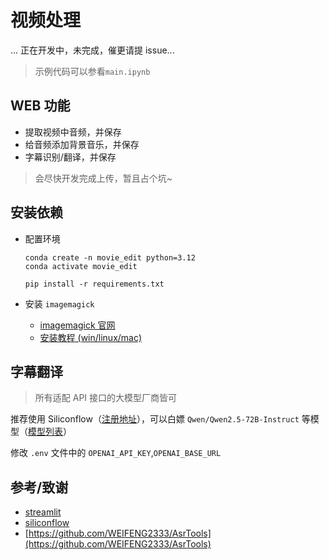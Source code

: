 # 视频处理

... 正在开发中，未完成，催更请提 issue...

> 示例代码可以参看`main.ipynb`

## WEB 功能

- 提取视频中音频，并保存
- 给音频添加背景音乐，并保存
- 字幕识别/翻译，并保存

> 会尽快开发完成上传，暂且占个坑~

## 安装依赖

- 配置环境

  ```shell
  conda create -n movie_edit python=3.12
  conda activate movie_edit

  pip install -r requirements.txt
  ```

- 安装 `imagemagick`

  - [imagemagick 官网](https://www.imagemagick.org/script/download.php)
  - [安装教程 (win/linux/mac)](https://blog.csdn.net/DWBCZ/article/details/113914857)

## 字幕翻译

> 所有适配 API 接口的大模型厂商皆可

推荐使用 Siliconflow（[注册地址](https://cloud.siliconflow.cn/i/7v2WmxND)），可以白嫖 `Qwen/Qwen2.5-72B-Instruct` 等模型（[模型列表](https://siliconflow.cn/zh-cn/models)）

修改 `.env` 文件中的 `OPENAI_API_KEY`,`OPENAI_BASE_URL`

## 参考/致谢

- [streamlit](https://streamlit.io/)
- [siliconflow](https://siliconflow.cn/zh-cn/)
- [https://github.com/WEIFENG2333/AsrTools](https://github.com/WEIFENG2333/AsrTools)
